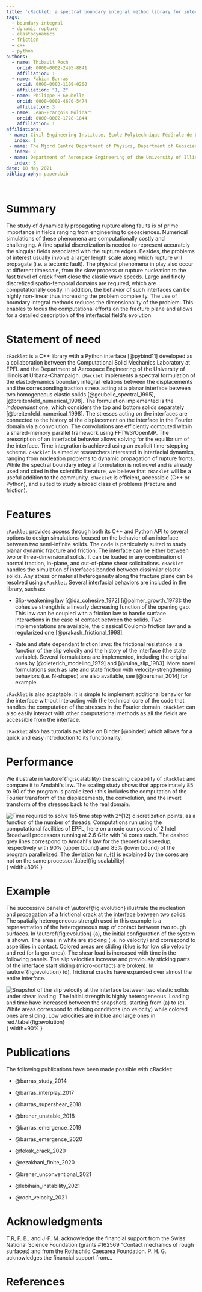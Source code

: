 ```yaml
---
title: 'cRacklet: a spectral boundary integral method library for interfacial rupture simulation'
tags:
  - boundary integral
  - dynamic rupture
  - elastodynamics
  - friction
  - c++
  - python
authors:
  - name: Thibault Roch
    orcid: 0000-0002-2495-8841
    affiliation: 1
  - name: Fabian Barras
    orcid: 0000-0003-1109-0200
    affiliation: "1, 2"
  - name: Philippe H Geubelle
    orcid: 0000-0002-4670-5474
    affiliation: 3
  - name: Jean-François Molinari
    orcid: 0000-0002-1728-1844
    affiliation: 1
affiliations:
 - name: Civil Engineering Institute, École Polytechnique Fédérale de Lausanne, Switzerland
   index: 1
 - name: The Njord Centre Department of Physics, Department of Geosciences, University of Oslo, Norway
   index: 2
 - name: Department of Aerospace Engineering of the University of Illinois at Urbana-Champaign, United States of America
   index: 3
date: 18 May 2021
bibliography: paper.bib

---
```


# Summary

The study of dynamically propagating rupture along faults is of prime importance in fields ranging from engineering to geosciences. Numerical simulations of these phenomena are computationally costly and challenging. A fine spatial discretization is needed to represent accurately the singular fields associated with the rupture edges. Besides, the problems of interest usually involve a larger length scale along which rupture will propagate (i.e. a tectonic fault). The physical phenomena in play also occur at different timescale, from the slow process or rupture nucleation to the fast travel of crack front close the elastic wave speeds. Large and finely discretized spatio-temporal domains are required, which are computationally costly. In addition, the behavior of such interfaces can be highly non-linear thus increasing the problem complexity. The use of boundary integral methods reduces the dimensionality of the problem. This enables to focus the computational efforts on the fracture plane and allows for a detailed description of the interfacial field's evolution.

# Statement of need

`cRacklet` is a C++ library with a Python interface [@pybind11] developed as a collaboration between the Computational Solid Mechanics Laboratory at EPFL and the Department of Aerospace Engineering of the University of Illinois at Urbana-Champaign.  `cRacklet` implements a spectral formulation of the elastodynamics boundary integral relations between the displacements and the corresponding traction stress acting at a planar interface between two homogeneous elastic solids [@geubelle_spectral_1995], [@breitenfeld_numerical_1998]. The formulation implemented is the *independent* one, which considers the top and bottom solids separately [@breitenfeld_numerical_1998]. The stresses acting on the interfaces are connected to the history of the displacement on the interface in the Fourier domain via a convolution. The convolutions are efficiently computed within a shared-memory parallel framework using FFTW3/OpenMP. The prescription of an interfacial behavior allows solving for the equilibrium of the interface. Time integration is achieved using an explicit time-stepping scheme. `cRacklet` is aimed at researchers interested in interfacial dynamics, ranging from nucleation problems to dynamic propagation of rupture fronts. While the spectral boundary integral formulation is not novel and is already used and cited in the scientific literature, we believe that `cRacklet` will be a useful addition to the community. `cRacklet` is efficient, accessible (C++ or Python), and suited to study a broad class of problems (fracture and friction).

# Features

`cRacklet` provides access through both its C++ and Python API to several options to design simulations focused on the behavior of an interface between two semi-infinite solids. The code is particularly suited to study planar dynamic fracture and friction. The interface can be either between two or three-dimensional solids. It can be loaded in any combination of normal traction, in-plane, and out-of-plane shear solicitations. `cRacklet` handles the simulation of interfaces bonded between dissimilar elastic solids. Any stress or material heterogeneity along the fracture plane can be resolved using `cRacklet`. Several interfacial behaviors are included in the library, such as:

- Slip-weakening law [@ida_cohesive_1972] [@palmer_growth_1973]: the cohesive strength is a linearly decreasing function of the opening gap. This law can be coupled with a friction law to handle surface interactions in the case of contact between the solids. Two implementations are available, the classical Coulomb friction law and a regularized one [@prakash_frictional_1998].

- Rate and state dependant friction laws: the frictional resistance is a function of the slip velocity and the history of the interface (the state variable). Several formulations are implemented, including the original ones by [@dieterich_modeling_1979] and [@ruina_slip_1983]. More novel formulations such as rate and state friction with velocity-strengthening behaviors (i.e. N-shaped) are also available, see [@barsinai_2014] for example.

`cRacklet` is also adaptable: it is simple to implement additional behavior for the interface without interacting with the technical core of the code that handles the computation of the stresses in the Fourier domain. `cRacklet` can also easily interact with other computational methods as all the fields are accessible from the interface.

`cRacklet` also has tutorials available on Binder [@binder] which allows for a quick and easy introduction to its functionality.

# Performance

We illustrate in \autoref{fig:scalability} the scaling capability of `cRacklet` and compare it to Amdahl's law. The scaling study shows that approximately $85%$ to $90%$ of the program is parallelized : this includes the computation of the Fourier transform of the displacements, the convolution, and the invert transform of the stresses back to the real domain.
 
![Time required to solve $1e5$ time step with $2^{12}$ discretization points, as a function of the number of threads. Computations run using the computational facilities of EPFL, here on a node composed of 2 Intel Broadwell processors running at $2.6 GHz$ with 14 cores each. The dashed grey lines correspond to Amdahl's law for the theoretical speedup, respectively with $90%$ (upper bound) and $85%$ (lower bound) of the program parallelized. The deviation for $n_{t}$ is explained by the cores are not on the same processor.\label{fig:scalability}](scalability.png){ width=80% }

# Example

The successive panels of \autoref{fig:evolution} illustrate the nucleation and propagation of a frictional crack at the interface between two solids. The spatially heterogeneous strength used in this example is a representation of the heterogeneous map of contact between two rough surfaces. In \autoref{fig:evolution} (a), the initial configuration of the system is shown. The areas in white are sticking (i.e. no velocity) and correspond to asperities in contact. Colored areas are sliding (blue is for low slip velocity and red for larger ones). The shear load is increased with time in the following panels. The slip velocities increase and previously sticking parts of the interface start sliding (micro-contacts are broken). In \autoref{fig:evolution} (d), frictional cracks have expanded over almost the entire interface.

![Snapshot of the slip velocity at the interface between two elastic solids under shear loading. The initial strength is highly heterogeneous. Loading and time have increased between the snapshots, starting from (a) to (d). White areas correspond to sticking conditions (no velocity) while colored ones are sliding. Low velocities are in blue and large ones in red.\label{fig:evolution}](evolution.png){ width=90% }

# Publications

The following publications have been made possible with cRacklet:

- @barras_study_2014

- @barras_interplay_2017

- @barras_supershear_2018

- @brener_unstable_2018

- @barras_emergence_2019

- @barras_emergence_2020

- @fekak_crack_2020

- @rezakhani_finite_2020

- @brener_unconventional_2021

- @lebihain_instability_2021

- @roch_velocity_2021

# Acknowledgments

T.R, F. B., and J-F. M. acknowledge the financial support from the Swiss National Science Foundation (grants #162569 "Contact mechanics of rough surfaces) and from the Rothschild Caesarea Foundation. P. H. G. acknowledges the financial support from...

# References
